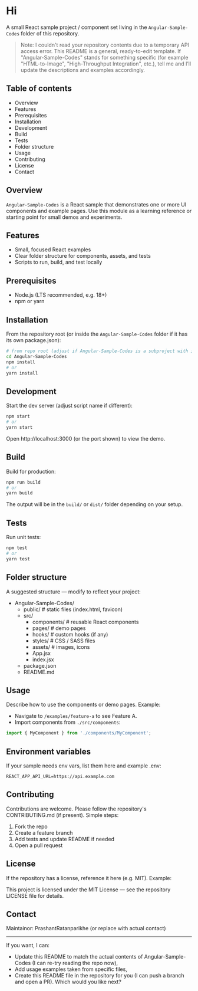 # Hi

A small React sample project / component set living in the `Angular-Sample-Codes` folder of this repository.

> Note: I couldn't read your repository contents due to a temporary API access error. This README is a general, ready-to-edit template. If "Angular-Sample-Codes" stands for something specific (for example "HTML-to-Image", "High-Throughput Integration", etc.), tell me and I’ll update the descriptions and examples accordingly.

## Table of contents

- Overview
- Features
- Prerequisites
- Installation
- Development
- Build
- Tests
- Folder structure
- Usage
- Contributing
- License
- Contact

## Overview

`Angular-Sample-Codes` is a React sample that demonstrates one or more UI components and example pages. Use this module as a learning reference or starting point for small demos and experiments.

## Features

- Small, focused React examples
- Clear folder structure for components, assets, and tests
- Scripts to run, build, and test locally

## Prerequisites

- Node.js (LTS recommended, e.g. 18+)
- npm or yarn

## Installation

From the repository root (or inside the `Angular-Sample-Codes` folder if it has its own package.json):

```bash
# from repo root (adjust if Angular-Sample-Codes is a subproject with its own package.json)
cd Angular-Sample-Codes
npm install
# or
yarn install
```

## Development

Start the dev server (adjust script name if different):

```bash
npm start
# or
yarn start
```

Open http://localhost:3000 (or the port shown) to view the demo.

## Build

Build for production:

```bash
npm run build
# or
yarn build
```

The output will be in the `build/` or `dist/` folder depending on your setup.

## Tests

Run unit tests:

```bash
npm test
# or
yarn test
```

## Folder structure

A suggested structure — modify to reflect your project:

- Angular-Sample-Codes/
  - public/            # static files (index.html, favicon)
  - src/
    - components/      # reusable React components
    - pages/           # demo pages
    - hooks/           # custom hooks (if any)
    - styles/          # CSS / SASS files
    - assets/          # images, icons
    - App.jsx
    - index.jsx
  - package.json
  - README.md

## Usage

Describe how to use the components or demo pages. Example:

- Navigate to `/examples/feature-a` to see Feature A.
- Import components from `./src/components`:
```jsx
import { MyComponent } from './components/MyComponent';
```

## Environment variables

If your sample needs env vars, list them here and example .env:

```
REACT_APP_API_URL=https://api.example.com
```

## Contributing

Contributions are welcome. Please follow the repository's CONTRIBUTING.md (if present). Simple steps:

1. Fork the repo
2. Create a feature branch
3. Add tests and update README if needed
4. Open a pull request

## License

If the repository has a license, reference it here (e.g. MIT). Example:

This project is licensed under the MIT License — see the repository LICENSE file for details.

## Contact

Maintainor: PrashantRatanparikhe (or replace with actual contact)

---

If you want, I can:
- Update this README to match the actual contents of Angular-Sample-Codes (I can re-try reading the repo now),
- Add usage examples taken from specific files,
- Create this README file in the repository for you (I can push a branch and open a PR). Which would you like next?
